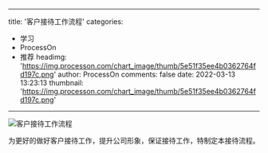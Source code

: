 
---
title: '客户接待工作流程'
categories: 
 - 学习
 - ProcessOn
 - 推荐
headimg: 'https://img.processon.com/chart_image/thumb/5e51f35ee4b0362764fd197c.png'
author: ProcessOn
comments: false
date: 2022-03-13 13:23:13
thumbnail: 'https://img.processon.com/chart_image/thumb/5e51f35ee4b0362764fd197c.png'
---

<div>   
<img class="thumb" alt="客户接待工作流程" src="https://img.processon.com/chart_image/thumb/5e51f35ee4b0362764fd197c.png" referrerpolicy="no-referrer">
<p>为更好的做好客户接待工作，提升公司形象，保证接待工作，特制定本接待流程。</p>  
</div>
            